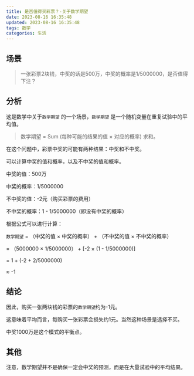 ```yaml
---
title: 是否值得买彩票？-关于数学期望
date: 2023-08-16 16:35:48
updated: 2023-08-16 16:35:48
tags: 数学
categories: 生活
---
```


## 场景

> 一张彩票2块钱，中奖的话是500万，中奖的概率是1/5000000，是否值得下注？



## 分析

这是数学中关于`数学期望` 的一个场景，`数学期望` 是一个随机变量在重复试验中的平均值。

> 数学期望 = Sum (每种可能的结果的值 × 对应的概率) 求和。



在这个问题中，彩票中奖的可能有两种结果：中奖和不中奖。

可以计算中奖的值和概率，以及不中奖的值和概率。

中奖的值：500万

中奖的概率：1/5000000

不中奖的值：-2元（购买彩票的费用）

不中奖的概率：1 - 1/5000000（即没有中奖的概率）

根据公式可以进行计算：

`数学期望` = （中奖的值 × 中奖的概率） + （不中奖的值 × 不中奖的概率）

= （5000000 × 1/5000000） + [-2 × (1 - 1/5000000)]

= 1 + (-2 + 2/5000000)

≈ -1



## 结论

因此，购买一张两块钱的彩票的`数学期望`约为-1元。

这意味着平均而言，每购买一张彩票会损失约1元。当然这种场景是选择不买。

中奖1000万是这个模式的平衡点。



## 其他

注意，数学期望并不是确保一定会中奖的预测，而是在大量试验中的平均结果。
